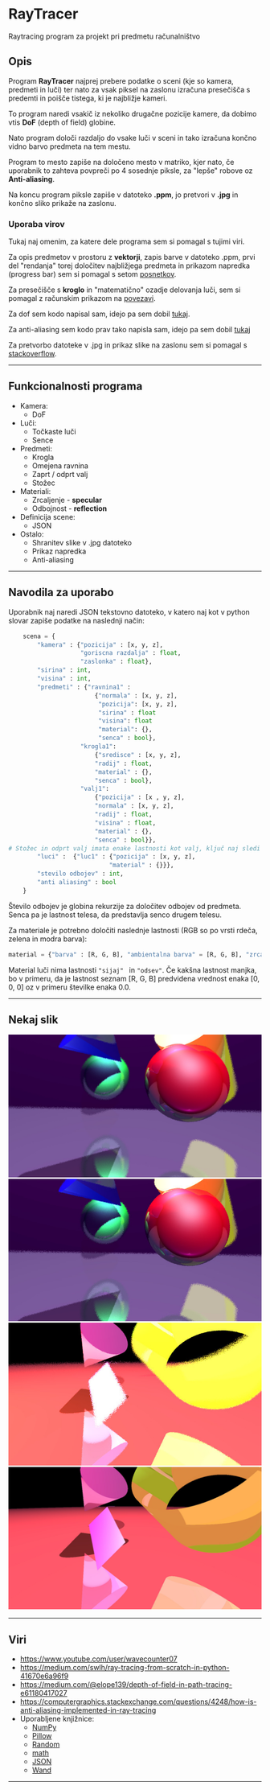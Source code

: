 # RayTracer
Raytracing program za projekt pri predmetu računalništvo

## Opis
Program **RayTracer** najprej prebere podatke o sceni (kje so kamera, predmeti in luči) ter nato za vsak piksel na zaslonu izračuna presečišča s predemti in poišče tistega, ki je najbližje kameri.

To program naredi vsakič iz nekoliko drugačne pozicije kamere, da dobimo vtis **DoF** (depth of field) globine.

Nato program določi razdaljo do vsake luči v sceni in tako izračuna končno vidno barvo predmeta na tem mestu.

Program to mesto zapiše na določeno mesto v matriko, kjer nato, če uporabnik to zahteva povpreči po 4 sosednje piksle, za "lepše" robove oz **Anti-aliasing**.

Na koncu program piksle zapiše v datoteko **.ppm**, jo pretvori v **.jpg** in končno sliko prikaže na zaslonu.

### Uporaba virov

Tukaj naj omenim, za katere dele programa sem si pomagal s tujimi viri.

Za opis predmetov v prostoru z **vektorji**, zapis barve v datoteko .ppm, prvi del "rendanja" torej določitev najbližjega predmeta in prikazom napredka (progress bar) sem si pomagal s setom [posnetkov](https://www.youtube.com/user/wavecounter07).

Za presečišče s **kroglo** in "matematično" ozadje delovanja luči, sem si pomagal z računskim prikazom na [povezavi](https://medium.com/swlh/ray-tracing-from-scratch-in-python-41670e6a96f9).

Za dof sem kodo napisal sam, idejo pa sem dobil [tukaj](https://medium.com/@elope139/depth-of-field-in-path-tracing-e61180417027).

Za anti-aliasing sem kodo prav tako napisla sam, idejo pa sem dobil [tukaj](https://computergraphics.stackexchange.com/questions/4248/how-is-anti-aliasing-implemented-in-ray-tracing)

Za pretvorbo datoteke v .jpg in prikaz slike na zaslonu sem si pomagal s [stackoverflow](https://stackoverflow.com/).
___

## Funkcionalnosti programa

- Kamera:
    - DoF
- Luči:
    - Točkaste luči
    - Sence
- Predmeti:
    - Krogla
    - Omejena ravnina
    - Zaprt / odprt valj
    - Stožec
- Materiali:
    - Zrcaljenje - **specular**
    - Odbojnost - **reflection**
- Definicija scene:
    - JSON
- Ostalo:
    - Shranitev slike v .jpg datoteko
    - Prikaz napredka
    - Anti-aliasing
___

## Navodila za uporabo

Uporabnik naj naredi JSON tekstovno datoteko, v katero naj kot v python slovar zapiše  podatke na naslednji način:

```python
    scena = {
        "kamera" : {"pozicija" : [x, y, z],
                    "goriscna razdalja" : float,
                    "zaslonka" : float},
        "sirina" : int,
        "visina" : int,
        "predmeti" : {"ravnina1" :
                        {"normala" : [x, y, z],
                         "pozicija": [x, y, z],
                         "sirina" : float
                         "visina": float
                         "material": {},
                         "senca" : bool},
                    "krogla1":
                        {"sredisce" : [x, y, z],
                        "radij" : float, 
                        "material" : {},
                        "senca" : bool},
                    "valj1":
                        {"pozicija" : [x , y, z],
                        "normala" : [x, y, z],
                        "radij" : float,
                        "visina" : float,
                        "material" : {},
                        "senca" : bool}},
# Stožec in odprt valj imata enake lastnosti kot valj, ključ naj sledi ostalim primerom torej "stozec1" oz "odprt valj1".
        "luci" :  {"luc1" : {"pozicija" : [x, y, z],
                            "material" : {}}},
        "stevilo odbojev" : int,
        "anti aliasing" : bool
    }
```
Število odbojev je globina rekurzije za določitev odbojev od predmeta. Senca pa je lastnost telesa, da predstavlja senco drugem telesu.

Za materiale je potrebno določiti naslednje lastnosti (RGB so po vrsti rdeča, zelena in modra barva):

```python
material = {"barva" : [R, G, B], "ambientalna barva" = [R, G, B], "zrcaljenje" : [R, G, B], "sijaj" = float, "odsev" = float}
```
Material luči nima lastnosti ```"sijaj" ``` in ```"odsev"```. Če kakšna lastnost manjka, bo v primeru, da je lastnost seznam [R, G, B] predvidena vrednost enaka [0, 0, 0] oz v primeru številke enaka 0.0.

___

## Nekaj slik

![1a](slike/noAA.jpg "brez anti aliasing")
![1b](slike/AA.jpg "anti aliasing")
![1c](slike/ravnina_odprti_valj.jpg "anti aliasing")
![1d](slike/nodof.jpg "brez DoF")

___

## Viri

- https://www.youtube.com/user/wavecounter07
- https://medium.com/swlh/ray-tracing-from-scratch-in-python-41670e6a96f9
- https://medium.com/@elope139/depth-of-field-in-path-tracing-e61180417027
- https://computergraphics.stackexchange.com/questions/4248/how-is-anti-aliasing-implemented-in-ray-tracing
- Uporabljene knjižnice:
    - [NumPy](https://numpy.org)
    - [Pillow](https://pypi.org/project/Pillow)
    - [Random](https://docs.python.org/3/library/random.html)
    - [math](https://docs.python.org/3/library/math.html)
    - [JSON](https://www.json.org/json-en.html)
    - [Wand](https://pypi.org/project/Wand/)

___